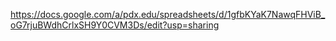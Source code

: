 https://docs.google.com/a/pdx.edu/spreadsheets/d/1gfbKYaK7NawqFHViB_oG7rjuBWdhCrlxSH9Y0CVM3Ds/edit?usp=sharing